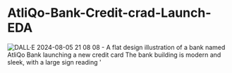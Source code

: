 # AtliQo-Bank-Credit-crad-Launch-EDA


























![DALL·E 2024-08-05 21 08 08 - A flat design illustration of a bank named AtliQo Bank launching a new credit card  The bank building is modern and sleek, with a large sign reading '](https://github.com/user-attachments/assets/76a84cb1-eba1-4d19-8551-2134f9be378f)
